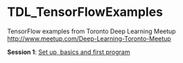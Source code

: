 # TDL_TensorFlowExamples
TensorFlow examples from Toronto Deep Learning Meetup http://www.meetup.com/Deep-Learning-Toronto-Meetup


**Session 1**: [Set up, basics and first program](Session1)
